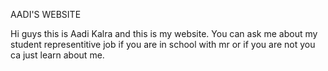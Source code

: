AADI'S WEBSITE

Hi guys this is Aadi Kalra and this is my website. You can ask me about my student representitive job if you are in school with mr or if you are not you ca just learn about me.
